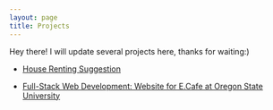 ```yaml
---
layout: page
title: Projects
---
```


<p class="message">
  Hey there! I will update several projects here, thanks for waiting:)
</p>

* [House Renting Suggestion](https://github.com/helq2612/House_Renting_Suggestion)

* [Full-Stack Web Development: Website for E.Cafe at Oregon State University](http://www.keccafe.com/)
